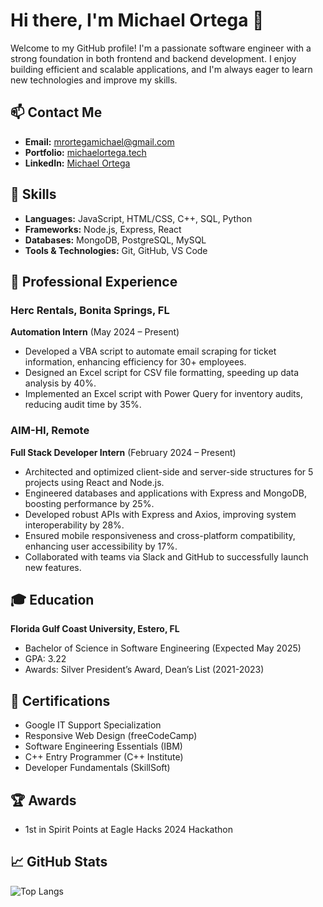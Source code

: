 # Hi there, I'm Michael Ortega 👋

Welcome to my GitHub profile! I'm a passionate software engineer with a strong foundation in both frontend and backend development. I enjoy building efficient and scalable applications, and I'm always eager to learn new technologies and improve my skills.

## 📫 Contact Me
- **Email:** [mrortegamichael@gmail.com](mailto:mrortegamichael@gmail.com)
- **Portfolio:** [michaelortega.tech](https://michaelortega.tech)
- **LinkedIn:** [Michael Ortega](https://www.linkedin.com/in/michael-ortega-88b201222/)

## 🔧 Skills
- **Languages:** JavaScript, HTML/CSS, C++, SQL, Python
- **Frameworks:** Node.js, Express, React
- **Databases:** MongoDB, PostgreSQL, MySQL
- **Tools & Technologies:** Git, GitHub, VS Code

## 💼 Professional Experience

### Herc Rentals, Bonita Springs, FL
**Automation Intern** (May 2024 – Present)
- Developed a VBA script to automate email scraping for ticket information, enhancing efficiency for 30+ employees.
- Designed an Excel script for CSV file formatting, speeding up data analysis by 40%.
- Implemented an Excel script with Power Query for inventory audits, reducing audit time by 35%.

### AIM-HI, Remote
**Full Stack Developer Intern** (February 2024 – Present)
- Architected and optimized client-side and server-side structures for 5 projects using React and Node.js.
- Engineered databases and applications with Express and MongoDB, boosting performance by 25%.
- Developed robust APIs with Express and Axios, improving system interoperability by 28%.
- Ensured mobile responsiveness and cross-platform compatibility, enhancing user accessibility by 17%.
- Collaborated with teams via Slack and GitHub to successfully launch new features.

## 🎓 Education

**Florida Gulf Coast University, Estero, FL**
- Bachelor of Science in Software Engineering (Expected May 2025)
- GPA: 3.22
- Awards: Silver President’s Award, Dean’s List (2021-2023)

## 📜 Certifications
- Google IT Support Specialization
- Responsive Web Design (freeCodeCamp)
- Software Engineering Essentials (IBM)
- C++ Entry Programmer (C++ Institute)
- Developer Fundamentals (SkillSoft)

## 🏆 Awards
- 1st in Spirit Points at Eagle Hacks 2024 Hackathon

## 📈 GitHub Stats
![Top Langs](https://github-readme-stats.vercel.app/api/top-langs/?username=mikeorte&layout=compact&theme=radical)
